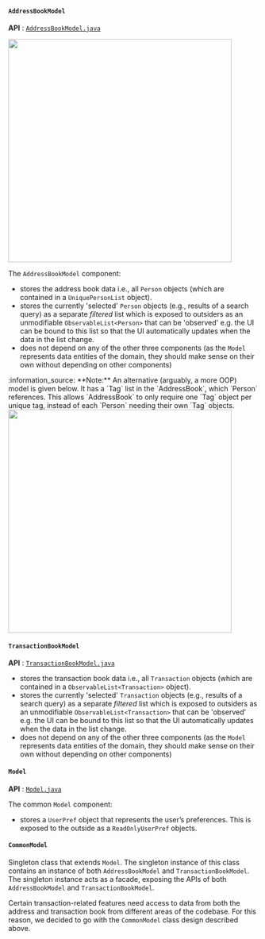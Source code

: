 #### `AddressBookModel`

**API** : [`AddressBookModel.java`](https://github.com/AY2425S1-CS2103-F13-1/tp/blob/master/src/main/java/spleetwaise/address/model/AddressBookModel.java)

<img src="images/ModelClassDiagram.png" width="450" />

The  `AddressBookModel` component:

- stores the address book data i.e., all `Person` objects (which are contained in a `UniquePersonList` object).
- stores the currently 'selected' `Person` objects (e.g., results of a search query) as a separate _filtered_ list which is exposed to outsiders as an unmodifiable `ObservableList<Person>` that can be 'observed' e.g. the UI can be bound to this list so that the UI automatically updates when the data in the list change.
- does not depend on any of the other three components (as the `Model` represents data entities of the domain, they should make sense on their own without depending on other components)

<div markdown="span" class="alert alert-info">:information_source: **Note:** An alternative (arguably, a more OOP) model is given below. It has a `Tag` list in the `AddressBook`, which `Person` references. This allows `AddressBook` to only require one `Tag` object per unique tag, instead of each `Person` needing their own `Tag` objects.<br>

<img src="images/BetterModelClassDiagram.png" width="450" />

</div>

#### `TransactionBookModel`

**API** : [`TransactionBookModel.java`](https://github.com/AY2425S1-CS2103-F13-1/tp/blob/master/src/main/java/spleetwaise/transaction/model/TransactionBookModel.java)

- stores the transaction book data i.e., all `Transaction` objects (which are contained in a `ObservableList<Transaction>` object).
- stores the currently 'selected' `Transaction` objects (e.g., results of a search query) as a separate _filtered_ list which is exposed to outsiders as an unmodifiable `ObservableList<Transaction>` that can be 'observed' e.g. the UI can be bound to this list so that the UI automatically updates when the data in the list change.
- does not depend on any of the other three components (as the `Model` represents data entities of the domain, they should make sense on their own without depending on other components)


#### `Model`

**API** : [`Model.java`](https://github.com/AY2425S1-CS2103-F13-1/tp/blob/master/src/main/java/spleetwaise/commons/model/Model.java)

The common `Model` component:

- stores a `UserPref` object that represents the user’s preferences. This is exposed to the outside as a `ReadOnlyUserPref` objects.

#### `CommonModel`

Singleton class that extends `Model`. The singleton instance of this class contains an instance of both `AddressBookModel` and `TransactionBookModel`. The singleton instance acts as a facade, exposing the APIs of both `AddressBookModel` and `TransactionBookModel`.

Certain transaction-related features need access to data from both the address and transaction book from different areas of the codebase. For this reason, we decided to go with the `CommonModel` class design described above.
